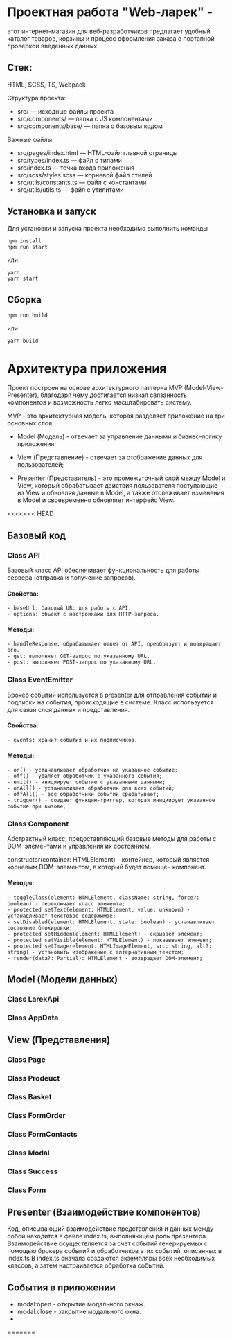 # Проектная работа "Web-ларек" - 

этот интернет-магазин для веб-разработчиков предлагает удобный каталог товаров, корзины и процесс оформления заказа с поэтапной проверкой введенных данных.

## Стек: 

HTML, SCSS, TS, Webpack

Структура проекта:
- src/ — исходные файлы проекта
- src/components/ — папка с JS компонентами
- src/components/base/ — папка с базовым кодом

Важные файлы:
- src/pages/index.html — HTML-файл главной страницы
- src/types/index.ts — файл с типами
- src/index.ts — точка входа приложения
- src/scss/styles.scss — корневой файл стилей
- src/utils/constants.ts — файл с константами
- src/utils/utils.ts — файл с утилитами

## Установка и запуск
Для установки и запуска проекта необходимо выполнить команды

```
npm install
npm run start
```

или

```
yarn
yarn start
```
## Сборка

```
npm run build
```

или

```
yarn build
```

# Архитектура приложения 

Проект построен на основе архитектурного паттерна MVP (Model-View-Presenter), благодаря чему достигается низкая связанность компонентов и возможность легко масштабировать систему.

MVP - это архитектурная модель, которая разделяет приложение на три основных слоя:

- Model (Модель) - отвечает за управление данными и бизнес-логику приложения;

- View (Представление) - отвечает за отображение данных для пользователей;

- Presenter (Представитель) - это промежуточный слой между Model и View, который обрабатывает действия пользователя поступающие из View и обновляя данные в Model, а также отслеживает изменения в Model и своевременно обновляет интерфейс View.

<<<<<<< HEAD

## Базовый код

### Class API

Базовый класс API обеспечивает функциональность для работы сервера (отправка и получение запросов). 

#### Свойства:

    - baseUrl: базовый URL для работы с API.
    - options: объект с настройками для HTTP-запроса.

#### Методы: 

    - handleResponse: обрабатывает ответ от API, преобразует и возвращает его.
    - get: выполняет GET-запрос по указанному URL.
    - post: выполняет POST-запрос по указанному URL.

### Class EventEmitter

Брокер событий используется в presenter для отправления событий и подписки на события, происходящие в системе. Класс используется для связи слоя данных и представления.

#### Свойства:

    - events: хранит события и их подписчиков.

#### Методы: 

    - on() - устанавливает обработчик на указанное событие;
    - off() - удаляет обработчик с указанного события;
    - emit() - инициирует событие с указанными данными;
    - onAll() - устанавливает обработчик для всех событий;
    - offAll() - все обработчики событий срабатывают;
    - trigger() - создает функцию-триггер, которая инициирует указанное событие при вызове;

### Class Component

Абстрактный класс, предоставляющий базовые методы для работы с DOM-элементами и управления их состоянием.

constructor(container: HTMLElement) - контейнер, который является корневым DOM-элементом, в который будет помещен компонент.

#### Методы: 

    - toggleClass(element: HTMLElement, className: string, force?: boolean) - переключает класс элемента;
    - protected setText(element: HTMLElement, value: unknown) - устанавливает текстовое содержимое;
    - setDisabled(element: HTMLElement, state: boolean) - устанавливает состояние блокировки;
    - protected setHidden(element: HTMLElement) - скрывает элемент;
    - protected setVisible(element: HTMLElement) - показывает элемент;
    - protected setImage(element: HTMLImageElement, src: string, alt?: string) - установить изображение с алтернативным текстом;
    - render(data?: Partial): HTMLElement - возвращает DOM-элемент;



## Model (Модели данных) 

### Class LarekApi

### Class AppData

## View (Представления)

### Class Page

### Class Prodeuct

### Class Basket

### Class FormOrder

### Class FormContacts

### Class Modal

### Class Success

### Class Form



## Presenter (Взаимодействие компонентов) 

Код, описывающий взаимодействие представления и данных между собой находится в файле index.ts, выполняющем роль презентера.
Взаимодействие осуществляется за счет событий генерируемых с помощью брокера событий и обработчиков этих событий, описанных в index.ts
В index.ts сначала создаются экземпляры всех необходимых классов, а затем настраивается обработка событий.

## События в приложении

- modal:open - открытие модального окнаж.
- modal:close - закрытие модального окна.
- 

=======
 


